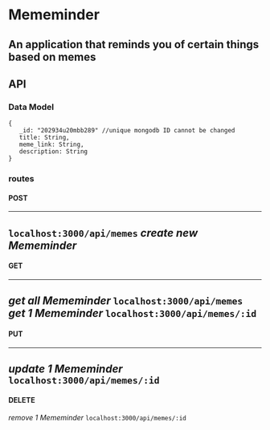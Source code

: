 # Mememinder

## An application that reminds you of certain things based on memes


## API

### Data Model
```
{
   _id: "202934u20mbb289" //unique mongodb ID cannot be changed
   title: String,
   meme_link: String,
   description: String
}
```
### routes


#### POST
----------------------------
`localhost:3000/api/memes`
*create new Mememinder*
----------------------------

#### GET
----------------------------
*get all Mememinder*
`localhost:3000/api/memes`
*get 1 Mememinder*
`localhost:3000/api/memes/:id`
----------------------------

#### PUT
----------------------------
*update 1 Mememinder*
`localhost:3000/api/memes/:id`
----------------------------

#### DELETE
*remove 1 Mememinder*
`localhost:3000/api/memes/:id`
